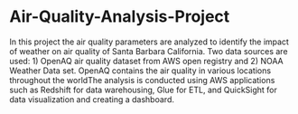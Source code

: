 # Air-Quality-Analysis-Project
In this project the air quality parameters are analyzed to identify the impact of weather on air quality of Santa Barbara California. Two data sources are  used: 1) OpenAQ air quality dataset from AWS open registry and 2) NOAA Weather Data set. OpenAQ contains the air quality in various locations throughout the worldThe analysis is conducted using AWS applications such as Redshift for data warehousing,  Glue for ETL, and QuickSight for data visualization and creating a dashboard.
